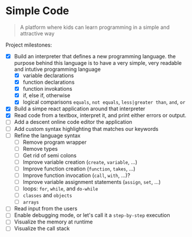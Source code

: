 # Simple Code

> A platform where kids can learn programming in a simple and attractive way

Project milestones:
- [x] Build an interpreter that defines a new programming language. the purpose behind this language is to have a very simple, very readable and intutive programming language
  - [x] variable declarations
  - [x] function declarations
  - [x] function invokations
  - [x] if, else if, otherwise
  - [x] logical comparisons `equals`, `not equals`, `less|greater than`, `and`, `or`
- [x] Build a simpe react application around that interpreter
- [x] Read code from a textbox, interpret it, and print either errors or output.
- [ ] Add a descent online code editor the application
- [ ] Add custom syntax highlighting that matches our keywords
- [ ] Refine the language syntax
  - [ ] Remove program wrapper
  - [ ] Remove types
  - [ ] Get rid of semi colons
  - [ ] Improve variable creation (`create`, `variable`, ...)
  - [ ] Improve function creation (`function`, `takes`, ...)
  - [ ] Improve function invocation (`call`, `with`, ...)?
  - [ ] Improve variable assignment statements (`assign`, `set`, ...)
  - [ ] loops: `for`, `while`, and `do-while`
  - [ ] `classes` and `objects`
  - [ ] `arrays`
- [ ] Read input from the users
- [ ] Enable debugging mode, or let's call it a `step-by-step` execution
- [ ] Visualize the memory at runtime
- [ ] Visualize the call stack
